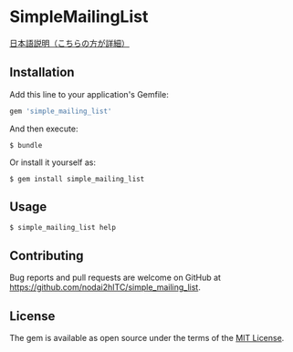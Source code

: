 # SimpleMailingList

[日本語説明（こちらの方が詳細）](https://github.com/nodai2hITC/simple_mailing_list/blob/master/README.ja.md)

## Installation

Add this line to your application's Gemfile:

```ruby
gem 'simple_mailing_list'
```

And then execute:

    $ bundle

Or install it yourself as:

    $ gem install simple_mailing_list

## Usage

    $ simple_mailing_list help

## Contributing

Bug reports and pull requests are welcome on GitHub at https://github.com/nodai2hITC/simple_mailing_list.

## License

The gem is available as open source under the terms of the [MIT License](https://opensource.org/licenses/MIT).
